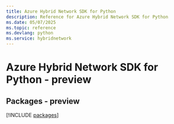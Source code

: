 ```yaml
---
title: Azure Hybrid Network SDK for Python
description: Reference for Azure Hybrid Network SDK for Python
ms.date: 05/07/2025
ms.topic: reference
ms.devlang: python
ms.service: hybridnetwork
---
```

# Azure Hybrid Network SDK for Python - preview
## Packages - preview
[!INCLUDE [packages](hybrid-network-index.md)]